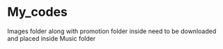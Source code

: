 # My_codes

Images folder along with promotion folder inside need to be downloaded and placed inside Music folder
